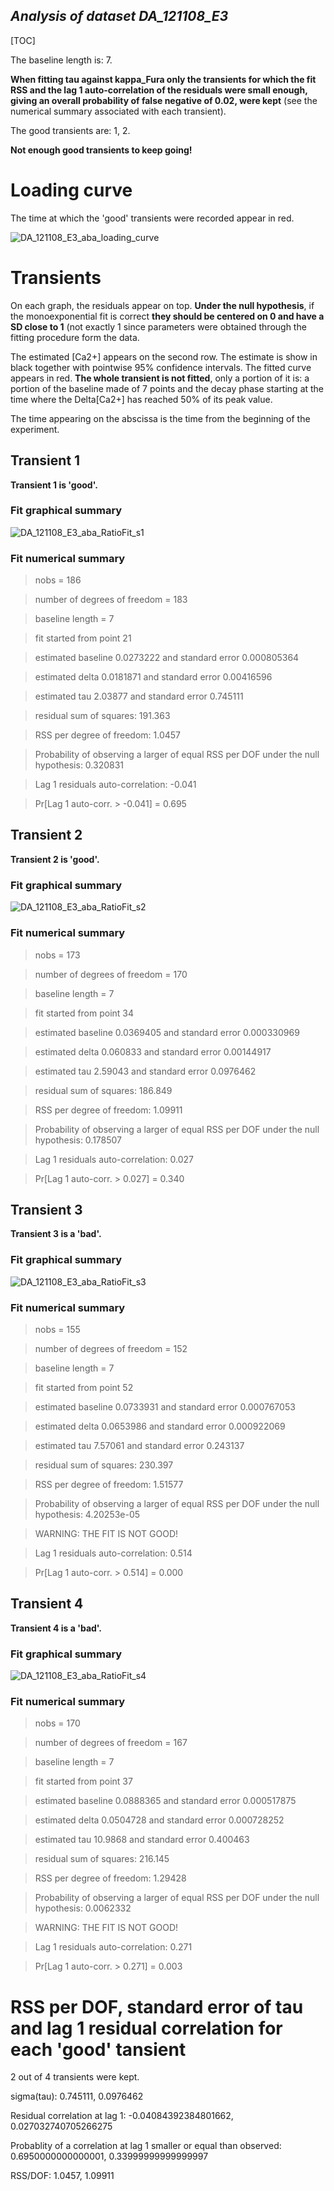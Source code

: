 *Analysis of dataset DA_121108_E3*
-----

[TOC]

The baseline length is: 7.

**When fitting tau against kappa_Fura only the transients for which the fit RSS and the lag 1 auto-correlation of the residuals were small enough, giving an overall probability of false negative of 0.02, were kept** (see the numerical summary associated with each transient).


The good transients are: 1, 2.

**Not enough good transients to keep going!**

# Loading curve
The time at which the 'good' transients were recorded appear in red.

![DA_121108_E3_aba_loading_curve](DA_121108_E3_aba_loading_curve.png)

# Transients 
On each graph, the residuals appear on top.
**Under the null hypothesis**, if the monoexponential fit is correct **they should be centered on 0 and have a SD close to 1** (not exactly 1 since parameters were obtained through the fitting procedure form the data.

The estimated [Ca2+] appears on the second row. The estimate is show in black together with pointwise 95% confidence intervals. The fitted curve appears in red. **The whole transient is not fitted**, only a portion of it is: a portion of the baseline made of 7 points and the decay phase starting at the time where the Delta[Ca2+] has reached 50% of its peak value.

The time appearing on the abscissa is the time from the beginning of the experiment.

## Transient 1
**Transient 1 is 'good'.**

### Fit graphical summary
![DA_121108_E3_aba_RatioFit_s1](DA_121108_E3_aba_RatioFit_s1.png)

### Fit numerical summary


> nobs = 186

> number of degrees of freedom = 183

> baseline length = 7

> fit started from point 21

> estimated baseline 0.0273222 and standard error 0.000805364

> estimated delta 0.0181871 and standard error 0.00416596

> estimated tau 2.03877 and standard error 0.745111

> residual sum of squares: 191.363

> RSS per degree of freedom: 1.0457

> Probability of observing a larger of equal RSS per DOF under the null hypothesis: 0.320831



> Lag 1 residuals auto-correlation: -0.041

> Pr[Lag 1 auto-corr. > -0.041] = 0.695



## Transient 2
**Transient 2 is 'good'.**

### Fit graphical summary
![DA_121108_E3_aba_RatioFit_s2](DA_121108_E3_aba_RatioFit_s2.png)

### Fit numerical summary


> nobs = 173

> number of degrees of freedom = 170

> baseline length = 7

> fit started from point 34

> estimated baseline 0.0369405 and standard error 0.000330969

> estimated delta 0.060833 and standard error 0.00144917

> estimated tau 2.59043 and standard error 0.0976462

> residual sum of squares: 186.849

> RSS per degree of freedom: 1.09911

> Probability of observing a larger of equal RSS per DOF under the null hypothesis: 0.178507



> Lag 1 residuals auto-correlation: 0.027

> Pr[Lag 1 auto-corr. > 0.027] = 0.340



## Transient 3
**Transient 3 is a 'bad'.**

### Fit graphical summary
![DA_121108_E3_aba_RatioFit_s3](DA_121108_E3_aba_RatioFit_s3.png)

### Fit numerical summary


> nobs = 155

> number of degrees of freedom = 152

> baseline length = 7

> fit started from point 52

> estimated baseline 0.0733931 and standard error 0.000767053

> estimated delta 0.0653986 and standard error 0.000922069

> estimated tau 7.57061 and standard error 0.243137

> residual sum of squares: 230.397

> RSS per degree of freedom: 1.51577

> Probability of observing a larger of equal RSS per DOF under the null hypothesis: 4.20253e-05

> WARNING: THE FIT IS NOT GOOD!



> Lag 1 residuals auto-correlation: 0.514

> Pr[Lag 1 auto-corr. > 0.514] = 0.000



## Transient 4
**Transient 4 is a 'bad'.**

### Fit graphical summary
![DA_121108_E3_aba_RatioFit_s4](DA_121108_E3_aba_RatioFit_s4.png)

### Fit numerical summary


> nobs = 170

> number of degrees of freedom = 167

> baseline length = 7

> fit started from point 37

> estimated baseline 0.0888365 and standard error 0.000517875

> estimated delta 0.0504728 and standard error 0.000728252

> estimated tau 10.9868 and standard error 0.400463

> residual sum of squares: 216.145

> RSS per degree of freedom: 1.29428

> Probability of observing a larger of equal RSS per DOF under the null hypothesis: 0.0062332

> WARNING: THE FIT IS NOT GOOD!



> Lag 1 residuals auto-correlation: 0.271

> Pr[Lag 1 auto-corr. > 0.271] = 0.003



# RSS per DOF, standard error of tau and lag 1 residual correlation for each 'good' tansient
2 out of 4 transients  were kept.

sigma(tau): 0.745111, 0.0976462

Residual correlation at lag 1: -0.04084392384801662, 0.027032740705266275

Probablity of a correlation at lag 1 smaller or equal than observed: 0.6950000000000001, 0.33999999999999997

RSS/DOF: 1.0457, 1.09911
